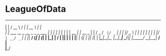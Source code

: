 # LeagueOfData

  _                                    ____   __   _____        _        
 | |                                  / __ \ / _| |  __ \      | |       
 | |     ___  __ _  __ _ _   _  ___  | |  | | |_  | |  | | __ _| |_ __ _ 
 | |    / _ \/ _` |/ _` | | | |/ _ \ | |  | |  _| | |  | |/ _` | __/ _` |
 | |___|  __/ (_| | (_| | |_| |  __/ | |__| | |   | |__| | (_| | || (_| |
 |______\___|\__,_|\__, |\__,_|\___|  \____/|_|   |_____/ \__,_|\__\__,_|
                    __/ |                                                
                   |___/                                                 